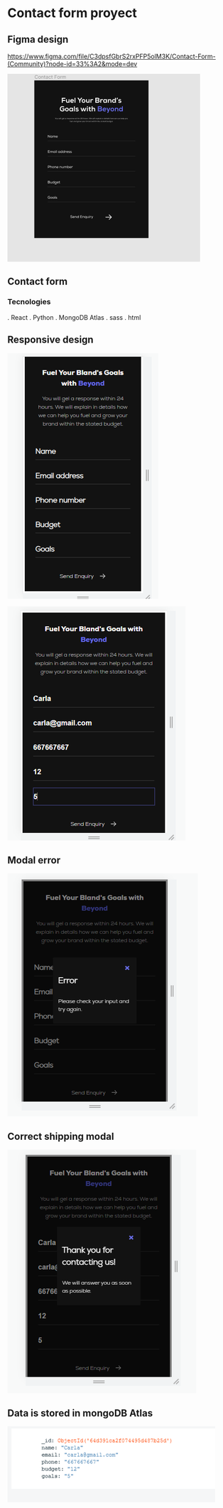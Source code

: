 # Contact form proyect

## Figma design
https://www.figma.com/file/C3dpsfGbrS2rxPFP5olM3K/Contact-Form-(Community)?node-id=33%3A2&mode=dev

![Alt text](image.png)

## Contact form

### Tecnologies

. React
. Python
. MongoDB Atlas
. sass
. html

## Responsive design

![Alt text](image-1.png)

![Alt text](image-3.png)

## Modal error

![Alt text](image-2.png)

## Correct shipping modal

![Alt text](image-4.png)

## Data is stored in mongoDB Atlas

![Alt text](image-5.png)

